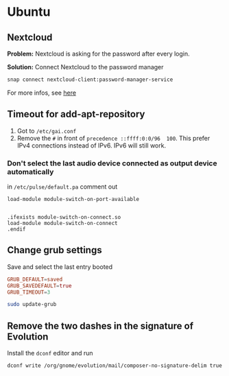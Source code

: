 # Ubuntu

## Nextcloud

**Problem:** Nextcloud is asking for the password after
every login.

**Solution:** Connect Nextcloud to the password manager

``` sh
snap connect nextcloud-client:password-manager-service
```

For more infos, see [here](https://forum.snapcraft.io/t/nextcloud-client-snap-doesnt-remember-password/4270)


## Timeout for add-apt-repository

1. Got to `/etc/gai.conf`
2. Remove the `#` in front of `precedence ::ffff:0:0/96  100`. This prefer
IPv4 connections instead of IPv6. IPv6 will still work.

### Don't select the last audio device connected as output device automatically

in `/etc/pulse/default.pa` comment out

```
load-module module-switch-on-port-available


.ifexists module-switch-on-connect.so
load-module module-switch-on-connect
.endif
```

## Change grub settings

Save and select the last entry booted 

```conf
GRUB_DEFAULT=saved
GRUB_SAVEDEFAULT=true
GRUB_TIMEOUT=3
```

```bash
sudo update-grub
```

## Remove the two dashes in the signature of Evolution

Install the `dconf` editor and run

```
dconf write /org/gnome/evolution/mail/composer-no-signature-delim true
```

